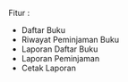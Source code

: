 Fitur :
- Daftar Buku
- Riwayat Peminjaman Buku
- Laporan Daftar Buku
- Laporan Peminjaman
- Cetak Laporan 
